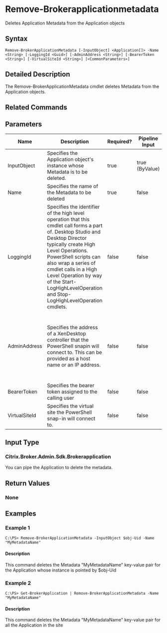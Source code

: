 ﻿
# Remove-Brokerapplicationmetadata
Deletes Application Metadata from the Application objects
## Syntax
```
Remove-BrokerApplicationMetadata [-InputObject] <Application[]> -Name <String> [-LoggingId <Guid>] [-AdminAddress <String>] [-BearerToken <String>] [-VirtualSiteId <String>] [<CommonParameters>]
```
## Detailed Description
The Remove-BrokerApplicationMetadata cmdlet deletes Metadata from the Application objects.


## Related Commands

## Parameters
| Name   | Description | Required? | Pipeline Input | Default Value |
| --- | --- | --- | --- | --- |
| InputObject | Specifies the Application object's instance whose Metadata is to be deleted. | true | true (ByValue) |  |
| Name | Specifies the name of the Metadata to be deleted | true | false |  |
| LoggingId | Specifies the identifier of the high level operation that this cmdlet call forms a part of. Desktop Studio and Desktop Director typically create High Level Operations. PowerShell scripts can also wrap a series of cmdlet calls in a High Level Operation by way of the Start-LogHighLevelOperation and Stop-LogHighLevelOperation cmdlets. | false | false |  |
| AdminAddress | Specifies the address of a XenDesktop controller that the PowerShell snapin will connect to. This can be provided as a host name or an IP address. | false | false | Localhost. Once a value is provided by any cmdlet, this value will become the default. |
| BearerToken | Specifies the bearer token assigned to the calling user | false | false |  |
| VirtualSiteId | Specifies the virtual site the PowerShell snap-in will connect to. | false | false |  |

## Input Type

### Citrix.Broker.Admin.Sdk.Brokerapplication
You can pipe the Application to delete the metadata.
## Return Values

### None

## Examples

### Example 1
```
C:\PS> Remove-BrokerApplicationMetadata -InputObject $obj-Uid -Name "MyMetadataName"
```
#### Description
This command deletes the Metadata "MyMetadataName" key-value pair for the Application whose instance is pointed by \$obj-Uid
### Example 2
```
C:\PS> Get-BrokerApplication | Remove-BrokerApplicationMetadata -Name "MyMetadataName"
```
#### Description
This command deletes the Metadata "MyMetadataName" key-value pair for all the Application in the site
